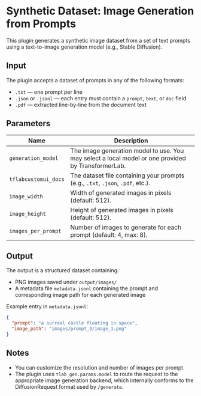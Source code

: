 # Synthetic Dataset: Image Generation from Prompts

This plugin generates a synthetic image dataset from a set of text prompts using a text-to-image generation model (e.g., Stable Diffusion).

## Input

The plugin accepts a dataset of prompts in any of the following formats:
- `.txt` — one prompt per line
- `.json` or `.jsonl` — each entry must contain a `prompt`, `text`, or `doc` field
- `.pdf` — extracted line-by-line from the document text

## Parameters

| Name | Description |
|------|-------------|
| `generation_model` | The image generation model to use. You may select a local model or one provided by TransformerLab. |
| `tflabcustomui_docs` | The dataset file containing your prompts (e.g., `.txt`, `.json`, `.pdf`, etc.). |
| `image_width` | Width of generated images in pixels (default: 512). |
| `image_height` | Height of generated images in pixels (default: 512). |
| `images_per_prompt` | Number of images to generate for each prompt (default: 4, max: 8). |

## Output

The output is a structured dataset containing:
- PNG images saved under `output/images/`
- A metadata file `metadata.jsonl` containing the prompt and corresponding image path for each generated image

Example entry in `metadata.jsonl`:
```json
{
  "prompt": "a surreal castle floating in space",
  "image_path": "images/prompt_3/image_1.png"
}
```

## Notes

- You can customize the resolution and number of images per prompt.
- The plugin uses `tlab_gen.params.model` to route the request to the appropriate image generation backend, which internally conforms to the DiffusionRequest format used by `/generate`.
